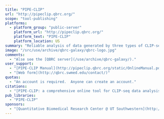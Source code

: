 ```yaml
---
title: "PIPE-CLIP"
url: "http://pipeclip.qbrc.org/"
scope: "tool-publishing"
platforms:
  - platform_group: "public-server"
    platform_url: "http://pipeclip.qbrc.org/"
    platform_text: "PIPE-CLIP"
    platform_location: US
summary: "Reliable analysis of data generated by three types of CLIP-seq protocol: HITS-CLIP, PAR-CLIP and iCLIP. "
image: "/src/use/archive/qbrc-galaxy/qbrc-logo.jpg"
comments:
  - "Alse see the [QBRC server](/use/archive/qbrc-galaxy/)."
user_support:
  - "[PIPE-CLIP Manual](http://pipeclip.qbrc.org/static/OnlineManual.pdf)"
  - "[Web form](http://qbrc.swmed.edu/contact/)"
quotas:
  - "An account is required.  Anyone can create an account."
citations:
  - "[PIPE-CLIP: a comprehensive online tool for CLIP-seq data analysis](http://genomebiology.com/2014/15/1/R18/abstract) by Chen, *et al.*, [*Genome Biology*](http://genomebiology.com/), 2014, 15:R18 doi:10.1186/gb-2014-15-1-r18"
pub_libraries:
  - "PIPE-CLIP"
sponsors:
  - "[Quantitative Biomedical Research Center @ UT Southwestern](http://qbrc.swmed.edu/)"
---
```

